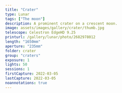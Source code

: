 ```yaml
---
title: "Crater"
type: Lunar
tags: ["The moon"]
description: A prominent crater on a crescent moon.
image: assets/images/gallery/crater/thumb.jpg
telescope: Celestron EdgeHD 9.25
printurl: /gallery/lunar/photo/2682978012
length: "1650mm"
aperture: "235mm"
folder: crater
group: "craters"
exposure: 1
lights: 50
sessions: 1
firstCapture: 2022-03-05 
lastCapture: 2022-03-05
noannotations: true
---
```

